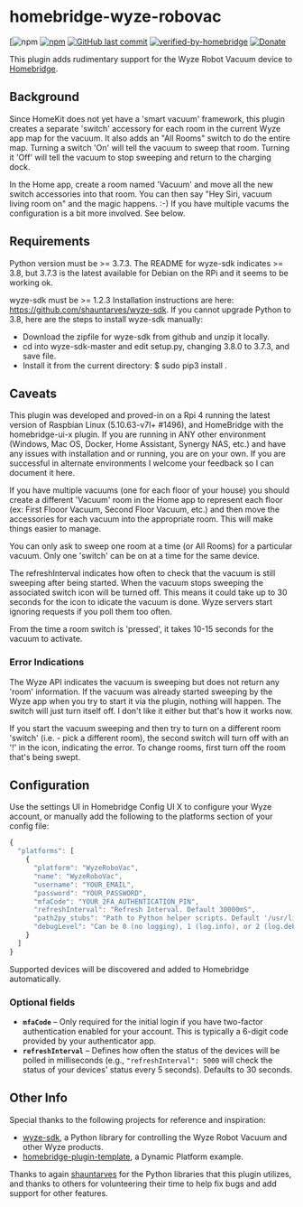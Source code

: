 # homebridge-wyze-robovac
[![npm](https://img.shields.io/npm/v/homebridge-wyze-robovac)
[![npm](https://img.shields.io/npm/dt/homebridge-wyze-robovac)](https://www.npmjs.com/package/homebridge-wyze-robovac)
[![GitHub last commit](https://img.shields.io/github/last-commit/RMCob/homebridge-wyze-robovac)](https://github.com/RMCob/homebridge-wyze-robovac)
[![verified-by-homebridge](https://badgen.net/badge/homebridge/verified/purple)](https://github.com/homebridge/homebridge/wiki/Verified-Plugins)
[![Donate](https://img.shields.io/badge/Donate-PayPal-blue)](https://www.paypal.com/donate/?business=G63Z63BWAJWZN&no_recurring=0&currency_code=USD)

This plugin adds rudimentary support for the Wyze Robot Vacuum device to [Homebridge](https://github.com/homebridge/homebridge).

## Background

Since HomeKit does not yet have a 'smart vacuum' framework, this plugin creates a separate 'switch' accessory for each room in the current Wyze app map for the vacuum. It also adds an "All Rooms" switch to do the entire map. Turning a switch 'On' will tell the vacuum to sweep that room. Turning it 'Off' will tell the vacuum to stop sweeping and return to the charging dock.

In the Home app, create a room named 'Vacuum' and move all the new switch accessories into that room. You can then say "Hey Siri, vacuum living room on" and the magic happens. :-) If you have multiple vacums the configuration is a bit more involved. See below.

## Requirements

Python version must be >= 3.7.3. The README for wyze-sdk indicates >= 3.8, but 3.7.3 is the latest available for Debian on the RPi and it seems to be working ok.

wyze-sdk must be >= 1.2.3 <code></code> Installation instructions are here: https://github.com/shauntarves/wyze-sdk. If you cannot upgrade Python to 3.8, here are the steps to install wyze-sdk manually:
- Download the zipfile for wyze-sdk from github and unzip it locally.
- cd into wyze-sdk-master and edit setup.py, changing 3.8.0 to 3.7.3, and save file.
- Install it from the current directory: $ sudo pip3 install .

## Caveats

This plugin was developed and proved-in on a Rpi 4 running the latest version of Raspbian Linux (5.10.63-v7l+ #1496), and HomeBridge with the homebridge-ui-x plugin. If you are running in ANY other environment (Windows, Mac OS, Docker, Home Assistant, Synergy NAS, etc.) and have any issues with installation and or running, you are on your own. If you are successful in alternate environments I welcome your feedback so I can document it here.

If you have multiple vacuums (one for each floor of your house) you should create a different 'Vacuum' room in the Home app to represent each floor (ex: First Flooor Vacuum, Second Floor Vacuum, etc.) and then move the accessories for each vacuum into the appropriate room. This will make things easier to manage.

You can only ask to sweep one room at a time (or All Rooms) for a particular vacuum. Only one 'switch' can be on at a time for the same device.

The refreshInterval indicates how often to check that the vacuum is still sweeping after being started. When the vacuum stops sweeping the associated switch icon will be turned off. This means it could take up to 30 seconds for the icon to idicate the vacuum is done. Wyze servers start ignoring requests if you poll them too often.  

From the time a room switch is 'pressed', it takes 10-15 seconds for the vacuum to activate.

### Error Indications

The Wyze API indicates the vacuum is sweeping but does not return any 'room' information. If the vacuum was already started sweeping by the Wyze app when you try to start it via the plugin, nothing will happen. The switch will just turn itself off. I don't like it either but that's how it works now.

If you start the vacuum sweeping and then try to turn on a different room 'switch' (i.e. - pick a different room), the second switch will turn off with an '!' in the icon, indicating the error. To change rooms, first turn off the room that's being swept.

## Configuration

Use the settings UI in Homebridge Config UI X to configure your Wyze account, or manually add the following to the platforms section of your config file:

```js
{
  "platforms": [
    {
      "platform": "WyzeRoboVac",
      "name": "WyzeRoboVac",
      "username": "YOUR_EMAIL",
      "password": "YOUR_PASSWORD",
      "mfaCode": "YOUR_2FA_AUTHENTICATION_PIN",
      "refreshInterval": "Refresh Interval. Default 30000mS",
      "path2py_stubs": "Path to Python helper scripts. Default '/usr/lib/node_modules/homebridge-wyze-robovac/py_helpers'",
      "debugLevel": "Can be 0 (no logging), 1 (log.info), or 2 (log.debug)"
    }
  ]
}
```

Supported devices will be discovered and added to Homebridge automatically.

### Optional fields

* **`mfaCode`** &ndash; Only required for the initial login if you have two-factor authentication enabled for your account. This is typically a 6-digit code provided by your authenticator app.
* **`refreshInterval`** &ndash; Defines how often the status of the devices will be polled in milliseconds (e.g., `"refreshInterval": 5000` will check the status of your devices' status every 5 seconds). Defaults to 30 seconds.

## Other Info

Special thanks to the following projects for reference and inspiration:

- [wyze-sdk](https://github.com/shauntarves/wyze-sdk), a Python library for controlling the Wyze Robot Vacuum and other Wyze products.
- [homebridge-plugin-template](https://github.com/homebridge/homebridge-plugin-template), a Dynamic Platform example.

Thanks to again [shauntarves](https://github.com/shauntarves/wyze-sdk) for the Python libraries that this plugin utilizes, and thanks to others for volunteering their time to help fix bugs and add support for other features.
